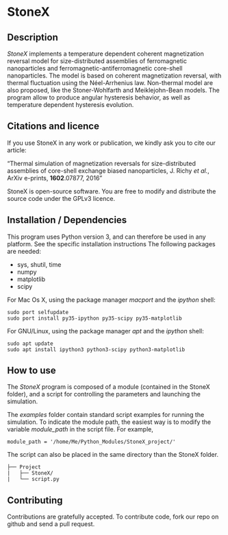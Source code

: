 StoneX
===========

Description
-----------
*StoneX* implements a temperature dependent coherent magnetization reversal model for size-distributed assemblies of ferromagnetic nanoparticles and ferromagnetic-antiferromagnetic core-shell nanoparticles.
The model is based on coherent magnetization reversal, with thermal fluctuation using the Néel-Arrhenius law.
Non-thermal model are also proposed, like the Stoner-Wohlfarth and Meiklejohn-Bean models.
The program allow to produce angular hysteresis behavior, as well as temperature dependent hysteresis evolution.


Citations and licence
---------------------
If you use StoneX in any work or publication, we kindly ask you to cite our article:

“Thermal simulation of magnetization reversals for size-distributed assemblies of core-shell exchange biased nanoparticles, J. Richy *et al.*, ArXiv e-prints, **1602**.07877, 2016”


StoneX is open-source software. You are free to modify and distribute the source code under the GPLv3 licence.


Installation / Dependencies
-------------
This program uses Python version 3, and can therefore be used in any platform. See the specific installation instructions
The following packages are needed:
- sys, shutil, time
- numpy
- matplotlib
- scipy

For Mac Os X, using the package manager *macport* and the *ipython* shell:
```
sudo port selfupdate
sudo port install py35-ipython py35-scipy py35-matplotlib
```

For GNU/Linux, using the package manager *apt* and the *ipython* shell:
```
sudo apt update
sudo apt install ipython3 python3-scipy python3-matplotlib
```


How to use
------------
The *StoneX* program is composed of a module (contained in the StoneX folder), and a script for controlling the parameters and launching the simulation.

The *examples* folder contain standard script examples for running the simulation. To indicate the module path, the easiest way is to  modify the variable *module_path* in the script file.
For example,
```
module_path = '/home/Me/Python_Modules/StoneX_project/'
```

The script can also be placed in the same directory than the StoneX folder.
```
├── Project
|   ├── StoneX/
|   └── script.py
```

Contributing
------------
Contributions are gratefully accepted. To contribute code, fork our repo on github and send a pull request.

